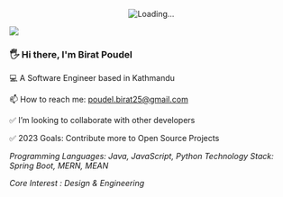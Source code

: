 <p align="center">
  <img src="https://media.giphy.com/media/1C8bHHJturSx2/giphy.gif" alt="Loading...">
</p>

[<img src="https://img.shields.io/badge/linkedin-%230077B5.svg?&style=for-the-badge&logo=linkedin&logoColor=white" />](https://www.linkedin.com/in/birat-poudel-6562ba16b/)

### 🖐️ Hi there, I'm Birat Poudel

💻 A Software Engineer based in Kathmandu

📫 How to reach me: poudel.birat25@gmail.com

✅ I’m looking to collaborate with other developers

✅ 2023 Goals: Contribute more to Open Source Projects

_Programming Languages: Java, JavaScript, Python_
_Technology Stack: Spring Boot, MERN, MEAN_

_Core Interest : Design & Engineering_
